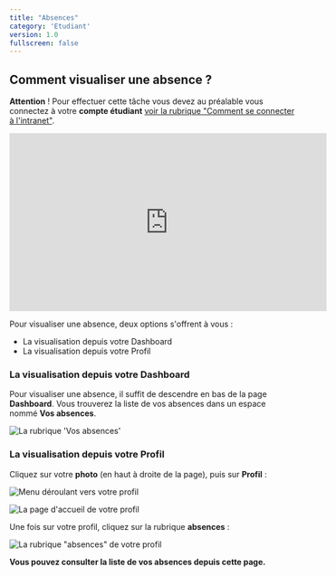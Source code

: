 ```yaml
---
title: "Absences"
category: 'Etudiant'
version: 1.0
fullscreen: false
---
```


## Comment visualiser une absence ?

**Attention** ! Pour effectuer cette tâche vous devez au préalable vous connectez à votre **compte étudiant** [voir la rubrique "Comment se connecter à l'intranet"](/01-etudiant/01-etudiant.md).

<iframe width="560" height="315" src="https://www.youtube.com/embed/z1T-df22gUI" title="YouTube video player" frameborder="0" allow="accelerometer; autoplay; clipboard-write; encrypted-media; gyroscope; picture-in-picture" allowfullscreen></iframe>

Pour visualiser une absence, deux options s'offrent à vous :

* La visualisation depuis votre Dashboard
* La visualisation depuis votre Profil

### La visualisation depuis votre Dashboard

Pour visualiser une absence, il suffit de descendre en bas de la page **Dashboard**. Vous trouverez la liste de vos absences dans un espace nommé **Vos absences**.

![La rubrique &apos;Vos absences&apos;](/images/etudiants/capture1.jpg)


### La visualisation depuis votre Profil

Cliquez sur votre **photo** \(en haut à droite de la page\),
puis sur **Profil** :

![Menu déroulant vers votre profil](/images/etudiants/capture.png)

![La page d'accueil de votre profil](/images/etudiants/scolarite.jpg)

Une fois sur votre profil, cliquez sur la rubrique **absences** :

![La rubrique "absences" de votre profil](/images/etudiants/absence_etudiant_2.png)

<alert type="success">

**Vous pouvez consulter la liste de vos absences depuis cette page.**

</alert>

